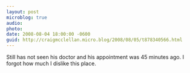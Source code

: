 ```yaml
---
layout: post
microblog: true
audio: 
photo: 
date: 2008-08-04 18:00:00 -0600
guid: http://craigmcclellan.micro.blog/2008/08/05/t878340566.html
---
```

Still has not seen his doctor and his appointment was 45 minutes ago. I forgot how much I dislike this place.

